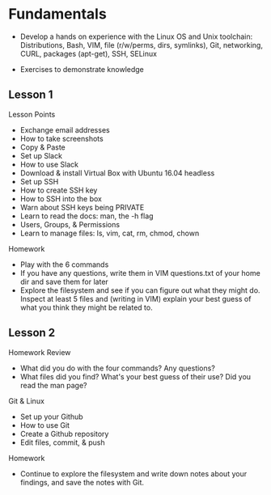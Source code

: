 # Fundamentals

- Develop a hands on experience with the Linux OS and Unix toolchain: Distributions, Bash, VIM, file (r/w/perms, dirs, symlinks), Git, networking, CURL, packages (apt-get), SSH, SELinux

- Exercises to demonstrate knowledge

## Lesson 1

Lesson Points

- Exchange email addresses
- How to take screenshots
- Copy & Paste
- Set up Slack
- How to use Slack
- Download & install Virtual Box with Ubuntu 16.04 headless
- Set up SSH
- How to create SSH key
- How to SSH into the box
- Warn about SSH keys being PRIVATE
- Learn to read the docs: man, the -h flag
- Users, Groups, & Permissions
- Learn to manage files: ls, vim, cat, rm, chmod, chown

Homework

- Play with the 6 commands
- If you have any questions, write them in VIM questions.txt of your home dir and save them for later
- Explore the filesystem and see if you can figure out what they might do. Inspect at least 5 files and (writing in VIM) explain your best guess of what you think they might be related to.

## Lesson 2

Homework Review

- What did you do with the four commands? Any questions?
- What files did you find? What's your best guess of their use? Did you read the man page?

Git & Linux

- Set up your Github
- How to use Git
- Create a Github repository
- Edit files, commit, & push

Homework

- Continue to explore the filesystem and write down notes about your findings, and save the notes with Git.
